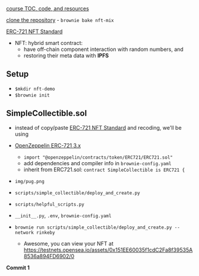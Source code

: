 [course TOC, code, and resources](https://github.com/smartcontractkit/full-blockchain-solidity-course-py/blob/main/README.md#lesson-11-nfts)

[clone the repository](https://github.com/PatrickAlphaC/nft-mix) - `brownie bake nft-mix`

[ERC-721 NFT Standard](https://eips.ethereum.org/EIPS/eip-721)

- NFT: hybrid smart contract:
  - have off-chain component interaction with random numbers, and
  - restoring their meta data with **IPFS**

## Setup

- `$mkdir nft-demo`
- `$brownie init`

## SimpleCollectible.sol

- instead of copy/paste [ERC-721 NFT Standard](https://eips.ethereum.org/EIPS/eip-721) and recoding, we'll be using
- [OpenZeppelin ERC-721 3.x](https://docs.openzeppelin.com/contracts/3.x/erc721)

  - `import "@openzeppelin/contracts/token/ERC721/ERC721.sol"`
  - add dependencies and compiler info in `brownie-config.yaml`
  - inherit from ERC721.sol: `contract SimpleCollectible is ERC721 {`

- `img/pug.png`

- `scripts/simple_collectible/deploy_and_create.py`
- `scripts/helpful_scripts.py`
- `__init__.py`, `.env`, `brownie-config.yaml`

- `brownie run scripts/simple_collectible/deploy_and_create.py --network rinkeby`
  - Awesome, you can view your NFT at https://testnets.opensea.io/assets/0x151EE60035f1cdC2Fa8f39535A8536a894FD6902/0

**Commit 1**
